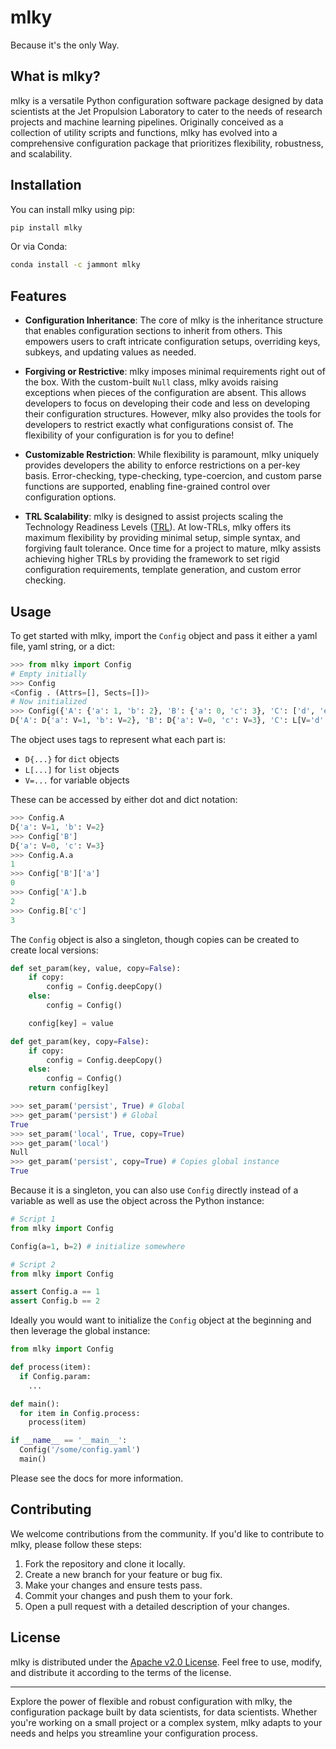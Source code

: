 # mlky

Because it's the only Way.

## What is mlky?

mlky is a versatile Python configuration software package designed by data scientists at the Jet Propulsion Laboratory to cater to the needs of research projects and machine learning pipelines. Originally conceived as a collection of utility scripts and functions, mlky has evolved into a comprehensive configuration package that prioritizes flexibility, robustness, and scalability.

## Installation

You can install mlky using pip:

```bash
pip install mlky
```

Or via Conda:

```bash
conda install -c jammont mlky
```

## Features

- **Configuration Inheritance**: The core of mlky is the inheritance structure that enables configuration sections to inherit from others. This empowers users to craft intricate configuration setups, overriding keys, subkeys, and updating values as needed.

- **Forgiving or Restrictive**: mlky imposes minimal requirements right out of the box. With the custom-built `Null` class, mlky avoids raising exceptions when pieces of the configuration are absent. This allows developers to focus on developing their code and less on developing their configuration structures. However, mlky also provides the tools for developers to restrict exactly what configurations consist of. The flexibility of your configuration is for you to define!

- **Customizable Restriction**: While flexibility is paramount, mlky uniquely provides developers the ability to enforce restrictions on a per-key basis. Error-checking, type-checking, type-coercion, and custom parse functions are supported, enabling fine-grained control over configuration options.

- **TRL Scalability**: mlky is designed to assist projects scaling the Technology Readiness Levels ([TRL](https://www.nasa.gov/directorates/heo/scan/engineering/technology/technology_readiness_level)). At low-TRLs, mlky offers its maximum flexibility by providing minimal setup, simple syntax, and forgiving fault tolerance. Once time for a project to mature, mlky assists achieving higher TRLs by providing the framework to set rigid configuration requirements, template generation, and custom error checking.

## Usage

To get started with mlky, import the `Config` object and pass it either a yaml file, yaml string, or a dict:

```python
>>> from mlky import Config
# Empty initially
>>> Config
<Config . (Attrs=[], Sects=[])>
# Now initialized
>>> Config({'A': {'a': 1, 'b': 2}, 'B': {'a': 0, 'c': 3}, 'C': ['d', 'e']})
D{'A': D{'a': V=1, 'b': V=2}, 'B': D{'a': V=0, 'c': V=3}, 'C': L[V='d', V='e']}
```

The object uses tags to represent what each part is:

- `D{...}` for `dict` objects
- `L[...]` for `list` objects
- `V=...`  for variable objects

These can be accessed by either dot and dict notation:

```python
>>> Config.A
D{'a': V=1, 'b': V=2}
>>> Config['B']
D{'a': V=0, 'c': V=3}
>>> Config.A.a
1
>>> Config['B']['a']
0
>>> Config['A'].b
2
>>> Config.B['c']
3
```

The `Config` object is also a singleton, though copies can be created to create local versions:

```python
def set_param(key, value, copy=False):
    if copy:
        config = Config.deepCopy()
    else:
        config = Config()

    config[key] = value

def get_param(key, copy=False):
    if copy:
        config = Config.deepCopy()
    else:
        config = Config()
    return config[key]

>>> set_param('persist', True) # Global
>>> get_param('persist') # Global
True
>>> set_param('local', True, copy=True)
>>> get_param('local')
Null
>>> get_param('persist', copy=True) # Copies global instance
True
```

Because it is a singleton, you can also use `Config` directly instead of a variable as well as use the object across the Python instance:

```python
# Script 1
from mlky import Config

Config(a=1, b=2) # initialize somewhere
```
```python
# Script 2
from mlky import Config

assert Config.a == 1
assert Config.b == 2
```

Ideally you would want to initialize the `Config` object at the beginning and then leverage the global instance:

```python
from mlky import Config

def process(item):
  if Config.param:
    ...

def main():
  for item in Config.process:
    process(item)

if __name__ == '__main__':
  Config('/some/config.yaml')
  main()
```

Please see the docs for more information.

## Contributing

We welcome contributions from the community. If you'd like to contribute to mlky, please follow these steps:

1. Fork the repository and clone it locally.
2. Create a new branch for your feature or bug fix.
3. Make your changes and ensure tests pass.
4. Commit your changes and push them to your fork.
5. Open a pull request with a detailed description of your changes.

## License

mlky is distributed under the [Apache v2.0 License](https://opensource.org/license/apache-2-0/). Feel free to use, modify, and distribute it according to the terms of the license.

---

Explore the power of flexible and robust configuration with mlky, the configuration package built by data scientists, for data scientists. Whether you're working on a small project or a complex system, mlky adapts to your needs and helps you streamline your configuration process.
